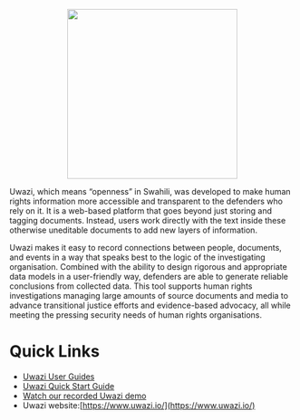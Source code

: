 <p align="center">
<img src="http://huridocs.github.io/uwazi-assets/wiki/logo.png" data-canonical-src="http://huridocs.github.io/uwazi-assets/wiki/logo.png" width="300" />
</p>

Uwazi, which means “openness” in Swahili, was developed to make human rights information more accessible and transparent to the defenders who rely on it. It is a web-based platform that goes beyond just storing and tagging documents. Instead, users work directly with the text inside these otherwise uneditable documents to add new layers of information. 

Uwazi makes it easy to record connections between people, documents, and events in a way that speaks best to the logic of the investigating organisation. Combined with the ability to design rigorous and appropriate data models in a user-friendly way, defenders are able to generate reliable conclusions from collected data. This tool supports human rights investigations managing large amounts of source documents and media to advance transitional justice efforts and evidence-based advocacy, all while meeting the pressing security needs of human rights organisations.

# Quick Links
* [Uwazi User Guides](https://uwazi.readthedocs.io/en/latest/index.html) 
* [Uwazi Quick Start Guide](https://github.com/huridocs/uwazi/wiki/Uwazi-Quick-Start-Guide/)
* [Watch our recorded Uwazi demo](https://www.youtube.com/watch?v=eLcFuyoCNzw/)
* Uwazi website:[https://www.uwazi.io/](https://www.uwazi.io/)